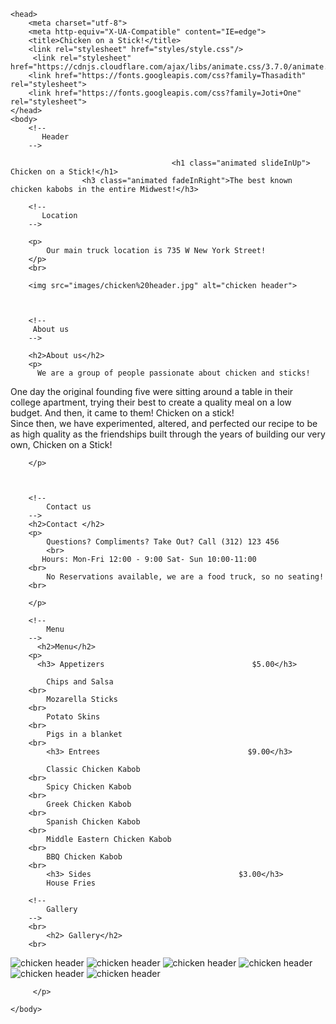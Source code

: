<!DOCTYPE html>
<html>
    
    <head>
        <meta charset="utf-8">
        <meta http-equiv="X-UA-Compatible" content="IE=edge">
        <title>Chicken on a Stick!</title>
        <link rel="stylesheet" href="styles/style.css"/> 
         <link rel="stylesheet" href="https://cdnjs.cloudflare.com/ajax/libs/animate.css/3.7.0/animate.min.css">
        <link href="https://fonts.googleapis.com/css?family=Thasadith" rel="stylesheet">
        <link href="https://fonts.googleapis.com/css?family=Joti+One" rel="stylesheet"> 
    </head>
    <body>
        <!--
           Header 
        -->
        
                                        <h1 class="animated slideInUp"> Chicken on a Stick!</h1>
                    <h3 class="animated fadeInRight">The best known chicken kabobs in the entire Midwest!</h3>
        
        <!--
           Location 
        -->
        
        <p>
            Our main truck location is 735 W New York Street!
        </p>
        <br>
        
        <img src="images/chicken%20header.jpg" alt="chicken header"> 
        
         
            
        <!--
         About us   
        -->
        
        <h2>About us</h2>
        <p>
          We are a group of people passionate about chicken and sticks!
One day the original founding five were sitting around a table in their college apartment, trying their best to create a quality meal on a low budget. And then, it came to them! Chicken on a stick! 
        <br>
            Since then, we have experimented, altered, and perfected our recipe to be as high quality as the friendships built through the years of building our very own, Chicken on a Stick!
        <br>
            
        </p>
     
        
    
        <!--
            Contact us
        -->
        <h2>Contact </h2>
        <p>
            Questions? Compliments? Take Out? Call (312) 123 456
            <br>
           Hours: Mon-Fri 12:00 - 9:00 Sat- Sun 10:00-11:00  
        <br>
            No Reservations available, we are a food truck, so no seating!
        <br>
            
        </p>
        
        <!--
            Menu
        -->
          <h2>Menu</h2>
        <p>
          <h3> Appetizers                                 $5.00</h3> 
      
            Chips and Salsa
        <br>
            Mozarella Sticks
        <br>
            Potato Skins
        <br>
            Pigs in a blanket
        <br>
            <h3> Entrees                                 $9.00</h3>
    
            Classic Chicken Kabob 
        <br>
            Spicy Chicken Kabob 
        <br>
            Greek Chicken Kabob 
        <br>
            Spanish Chicken Kabob 
        <br>
            Middle Eastern Chicken Kabob 
        <br>
            BBQ Chicken Kabob 
        <br>
            <h3> Sides                                 $3.00</h3>
            House Fries

        <!--
            Gallery
        -->
        <br>
            <h2> Gallery</h2>  
        <br>
<img src="images/chicken%201.jpg" alt="chicken header">
<img src="images/chicken%202.jpg" alt="chicken header">
<img src="images/chicken%203.jpg" alt="chicken header">
<img src="images/fries.jpg" alt="chicken header">
<img src="images/chicken%204.jpg" alt="chicken header">
<img src="images/chicken%205.jpg" alt="chicken header">
        
         </p>
        
    </body>
</html>


<!--
            Extrashtml {
    background-color:;
    background-image:
    -webkit-font-smoothing: antialiased;
}

body {
    background: #000000;
    box-shadow: 0 0 2px rgba(0, 0, 0, 0.06);
    color: #ffffff;
    font-family:'Thasadith', sans-serif;
    font-size: 30px;
    line-height: 1.5;
    margin: 0 auto;
    max-width: 800px;
    padding: 2em 2em 4em;
    text-align: center
}

H1 {
    color: #ff7906;
    font-family: 'Joti One', cursive;
    font-size: 90px;
    line-height: 1.3;
    text-align: center
    
}

h2 {
    margin-top: 1.3em;
    color: #ff7906;
    font-size: 70px;
    font-family: 'Joti One', cursive;
    text-align: center
}

a {
    color:;
}

b, strong {
    font-weight: 600;
}

samp {
    display: none;
}

img {
    animation: colorize 2s cubic-bezier(0, 0, .78, .36) 1;
    background: transparent;
    border: 10px solid rgba(0, 0, 0, 0.12);
    border-radius: 4px;
    display: block;
    margin: 1.3em auto;
    max-width: 95%;
}

@keyframes colorize {
    0% {
        -webkit-filter: grayscale(100%);
        filter: grayscale(100%);
    }
    100% {
        -webkit-filter: grayscale(0%);
        filter: grayscale(0%);
    }
}
        -->
